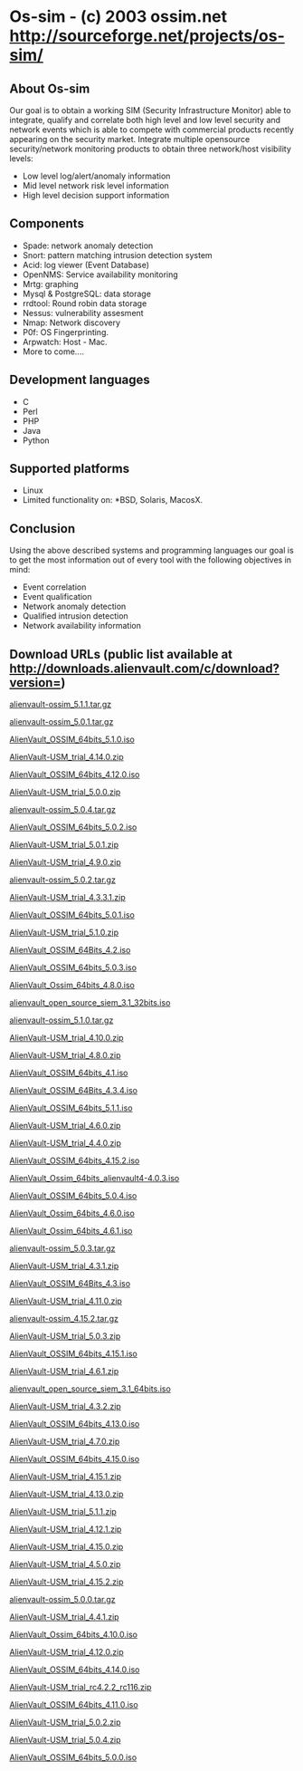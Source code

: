 # Os-sim - (c) 2003 ossim.net <http://sourceforge.net/projects/os-sim/>

## About Os-sim

Our goal is to obtain a working SIM (Security Infrastructure Monitor) able to
integrate, qualify and correlate both high level and low level security and
network events which is able to compete with commercial products recently
appearing on the security market.
Integrate multiple opensource security/network monitoring products to obtain
three network/host visibility levels:

- Low level log/alert/anomaly information
- Mid level network risk level information
- High level decision support information

## Components

- Spade: network anomaly detection
- Snort: pattern matching intrusion detection system
- Acid: log viewer (Event Database)
- OpenNMS: Service availability monitoring
- Mrtg: graphing
- Mysql & PostgreSQL: data storage
- rrdtool: Round robin data storage
- Nessus: vulnerability assesment
- Nmap: Network discovery
- P0f: OS Fingerprinting.
- Arpwatch: Host - Mac.
- More to come....

## Development languages

- C
- Perl
- PHP
- Java
- Python

## Supported platforms

- Linux
- Limited functionality on: *BSD, Solaris, MacosX.

## Conclusion

Using the above described systems and programming languages our goal is to get
the most information out of every tool with the following objectives in mind:

- Event correlation
- Event qualification
- Network anomaly detection
- Qualified intrusion detection
- Network availability information

## Download URLs (public list available at http://downloads.alienvault.com/c/download?version=)

[alienvault-ossim_5.1.1.tar.gz](http://downloads.alienvault.com/c/download?version=av-source-5.1.1)

[alienvault-ossim_5.0.1.tar.gz](http://downloads.alienvault.com/c/download?version=av-source-5.0.1)

[AlienVault_OSSIM_64bits_5.1.0.iso](http://downloads.alienvault.com/c/download?version=av-ossim-5.1.0)

[AlienVault-USM_trial_4.14.0.zip](http://downloads.alienvault.com/c/download?version=virtual-4.14.0)

[AlienVault_OSSIM_64bits_4.12.0.iso](http://downloads.alienvault.com/c/download?version=4.12.0_64bits)

[AlienVault-USM_trial_5.0.0.zip](http://downloads.alienvault.com/c/download?version=av-trial-5.0.0)

[alienvault-ossim_5.0.4.tar.gz](http://downloads.alienvault.com/c/download?version=av-source-5.0.4)

[AlienVault_OSSIM_64bits_5.0.2.iso](http://downloads.alienvault.com/c/download?version=av-ossim-5.0.2)

[AlienVault-USM_trial_5.0.1.zip](http://downloads.alienvault.com/c/download?version=av-trial-5.0.1)

[AlienVault-USM_trial_4.9.0.zip](http://downloads.alienvault.com/c/download?version=virtual-4.9.0)

[alienvault-ossim_5.0.2.tar.gz](http://downloads.alienvault.com/c/download?version=av-source-5.0.2)

[AlienVault-USM_trial_4.3.3.1.zip](http://downloads.alienvault.com/c/download?version=virtual-4.3.3.1)

[AlienVault_OSSIM_64bits_5.0.1.iso](http://downloads.alienvault.com/c/download?version=av-ossim-5.0.1)

[AlienVault-USM_trial_5.1.0.zip](http://downloads.alienvault.com/c/download?version=av-trial-5.1.0)

[AlienVault_OSSIM_64Bits_4.2.iso](http://downloads.alienvault.com/c/download?version=4.2_64bits)

[AlienVault_OSSIM_64bits_5.0.3.iso](http://downloads.alienvault.com/c/download?version=av-ossim-5.0.3)

[AlienVault_Ossim_64bits_4.8.0.iso](http://downloads.alienvault.com/c/download?version=4.8.0_64bits)

[alienvault_open_source_siem_3.1_32bits.iso](http://downloads.alienvault.com/c/download?version=3.1_32bits)

[alienvault-ossim_5.1.0.tar.gz](http://downloads.alienvault.com/c/download?version=av-source-5.1.0)

[AlienVault-USM_trial_4.10.0.zip](http://downloads.alienvault.com/c/download?version=virtual-4.10.0)

[AlienVault-USM_trial_4.8.0.zip](http://downloads.alienvault.com/c/download?version=virtual-4.8.0)

[AlienVault_OSSIM_64bits_4.1.iso](http://downloads.alienvault.com/c/download?version=4.1_64bits)

[AlienVault_OSSIM_64Bits_4.3.4.iso](http://downloads.alienvault.com/c/download?version=4.3.4_64bits)

[AlienVault_OSSIM_64bits_5.1.1.iso](http://downloads.alienvault.com/c/download?version=av-ossim-5.1.1)

[AlienVault-USM_trial_4.6.0.zip](http://downloads.alienvault.com/c/download?version=virtual-4.6.0)

[AlienVault-USM_trial_4.4.0.zip](http://downloads.alienvault.com/c/download?version=virtual-4.4.0)

[AlienVault_OSSIM_64bits_4.15.2.iso](http://downloads.alienvault.com/c/download?version=4.15.2_64bits)

[AlienVault_Ossim_64bits_alienvault4-4.0.3.iso](http://downloads.alienvault.com/c/download?version=4_64bits)

[AlienVault_OSSIM_64bits_5.0.4.iso](http://downloads.alienvault.com/c/download?version=av-ossim-5.0.4)

[AlienVault_Ossim_64bits_4.6.0.iso](http://downloads.alienvault.com/c/download?version=4.6.0_64bits)

[AlienVault_Ossim_64bits_4.6.1.iso](http://downloads.alienvault.com/c/download?version=4.6.1_64bits)

[alienvault-ossim_5.0.3.tar.gz](http://downloads.alienvault.com/c/download?version=av-source-5.0.3)

[AlienVault-USM_trial_4.3.1.zip](http://downloads.alienvault.com/c/download?version=virtual-4.3.1)

[AlienVault_OSSIM_64Bits_4.3.iso](http://downloads.alienvault.com/c/download?version=4.3_64bits)

[AlienVault-USM_trial_4.11.0.zip](http://downloads.alienvault.com/c/download?version=virtual-4.11.0)

[alienvault-ossim_4.15.2.tar.gz](http://downloads.alienvault.com/c/download?version=source-4.15.2)

[AlienVault-USM_trial_5.0.3.zip](http://downloads.alienvault.com/c/download?version=av-trial-5.0.3)

[AlienVault_OSSIM_64bits_4.15.1.iso](http://downloads.alienvault.com/c/download?version=4.15.1_64bits)

[AlienVault-USM_trial_4.6.1.zip](http://downloads.alienvault.com/c/download?version=virtual-4.6.1)

[alienvault_open_source_siem_3.1_64bits.iso](http://downloads.alienvault.com/c/download?version=3.1_64bits)

[AlienVault-USM_trial_4.3.2.zip](http://downloads.alienvault.com/c/download?version=virtual-4.3.2)

[AlienVault_OSSIM_64bits_4.13.0.iso](http://downloads.alienvault.com/c/download?version=4.13.0_64bits)

[AlienVault-USM_trial_4.7.0.zip](http://downloads.alienvault.com/c/download?version=virtual-4.7.0)

[AlienVault_OSSIM_64bits_4.15.0.iso](http://downloads.alienvault.com/c/download?version=4.15.0_64bits)

[AlienVault-USM_trial_4.15.1.zip](http://downloads.alienvault.com/c/download?version=virtual-4.15.1)

[AlienVault-USM_trial_4.13.0.zip](http://downloads.alienvault.com/c/download?version=virtual-4.13.0)

[AlienVault-USM_trial_5.1.1.zip](http://downloads.alienvault.com/c/download?version=av-trial-5.1.1)

[AlienVault-USM_trial_4.12.1.zip](http://downloads.alienvault.com/c/download?version=virtual-4.12.1)

[AlienVault-USM_trial_4.15.0.zip](http://downloads.alienvault.com/c/download?version=virtual-4.15.0)

[AlienVault-USM_trial_4.5.0.zip](http://downloads.alienvault.com/c/download?version=virtual-4.5.0)

[AlienVault-USM_trial_4.15.2.zip](http://downloads.alienvault.com/c/download?version=virtual-4.15.2)

[alienvault-ossim_5.0.0.tar.gz](http://downloads.alienvault.com/c/download?version=av-source-5.0.0)

[AlienVault-USM_trial_4.4.1.zip](http://downloads.alienvault.com/c/download?version=virtual-4.4.1)

[AlienVault_Ossim_64bits_4.10.0.iso](http://downloads.alienvault.com/c/download?version=4.10.0_64bits)

[AlienVault-USM_trial_4.12.0.zip](http://downloads.alienvault.com/c/download?version=virtual-4.12.0)

[AlienVault_OSSIM_64bits_4.14.0.iso](http://downloads.alienvault.com/c/download?version=4.14.0_64bits)

[AlienVault-USM_trial_rc4.2.2_rc116.zip](http://downloads.alienvault.com/c/download?version=virtual-4.2.1)

[AlienVault_OSSIM_64bits_4.11.0.iso](http://downloads.alienvault.com/c/download?version=4.11.0_64bits)

[AlienVault-USM_trial_5.0.2.zip](http://downloads.alienvault.com/c/download?version=av-trial-5.0.2)

[AlienVault-USM_trial_5.0.4.zip](http://downloads.alienvault.com/c/download?version=av-trial-5.0.4)

[AlienVault_OSSIM_64bits_5.0.0.iso](http://downloads.alienvault.com/c/download?version=av-ossim-5.0.0)

